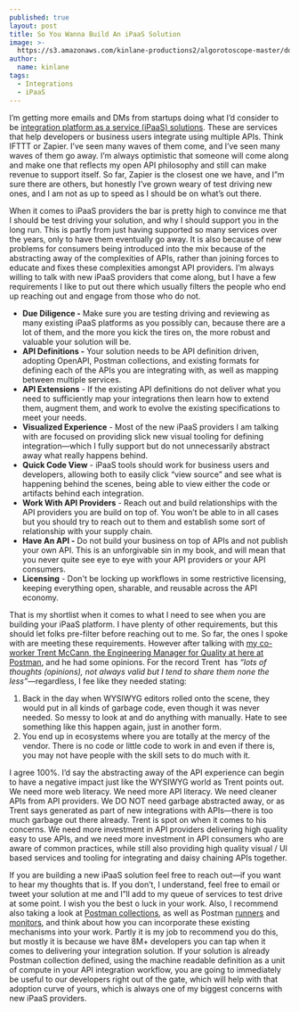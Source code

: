 ```yaml
---
published: true
layout: post
title: So You Wanna Build An iPaaS Solution
image: >-
  https://s3.amazonaws.com/kinlane-productions2/algorotoscope-master/docks-docks-copper-circuit.jpg
author:
  name: kinlane
tags:
  - Integrations
  - iPaaS
---
```

I’m getting more emails and DMs from startups doing what I’d consider to be [integration platform as a service (iPaaS) solutions](http://ipaas.apievangelist.com/). These are services that help developers or business users integrate using multiple APIs. Think IFTTT or Zapier. I’ve seen many waves of them come, and I’ve seen many waves of them go away. I’m always optimistic that someone will come along and make one that reflects my open API philosophy and still can make revenue to support itself. So far, Zapier is the closest one we have, and I”m sure there are others, but honestly I’ve grown weary of test driving new ones, and I am not as up to speed as I should be on what’s out there. 

When it comes to iPaaS providers the bar is pretty high to convince me that I should be test driving your solution, and why I should support you in the long run. This is partly from just having supported so many services over the years, only to have them eventually go away. It is also because of new problems for consumers being introduced into the mix because of the abstracting away of the complexities of APIs, rather than joining forces to educate and fixes these complexities amongst API providers. I’m always willing to talk with new iPaaS providers that come along, but I have a few requirements I like to put out there which usually filters the people who end up reaching out and engage from those who do not.

*   **Due Diligence -** Make sure you are testing driving and reviewing as many existing iPaaS platforms as you possibly can, because there are a lot of them, and the more you kick the tires on, the more robust and valuable your solution will be.
*   **API Definitions -** Your solution needs to be API definition driven, adopting OpenAPI, Postman collections, and existing formats for defining each of the APIs you are integrating with, as well as mapping between multiple services.
*   **API Extensions** \- If the existing API definitions do not deliver what you need to sufficiently map your integrations then learn how to extend them, augment them, and work to evolve the existing specifications to meet your needs.
*   **Visualized Experience** - Most of the new iPaaS providers I am talking with are focused on providing slick new visual tooling for defining integration—which I fully support but do not unnecessarily abstract away what really happens behind.
*   **Quick Code View** \- iPaaS tools should work for business users and developers, allowing both to easily click “view source” and see what is happening behind the scenes, being able to view either the code or artifacts behind each integration.
*   **Work With API Providers** \- Reach out and build relationships with the API providers you are build on top of. You won’t be able to in all cases but you should try to reach out to them and establish some sort of relationship with your supply chain.
*   **Have An API -** Do not build your business on top of APIs and not publish your own API. This is an unforgivable sin in my book, and will mean that you never quite see eye to eye with your API providers or your API consumers.
*   **Licensing** - Don't be locking up workflows in some restrictive licensing, keeping everything open, sharable, and reusable across the API economy.

That is my shortlist when it comes to what I need to see when you are building your iPaaS platform. I have plenty of other requirements, but this should let folks pre-filter before reaching out to me. So far, the ones I spoke with are meeting these requirements. However after talking with [my co-worker Trent McCann, the Engineering Manager for Quality at here at Postman](https://www.linkedin.com/in/trentmccann/?originalSubdomain=ca), and he had some opinions. For the record Trent  has _“lots of thoughts (opinions), not always valid but I tend to share them none the less”_—regardless, I fee like they needed stating:

1.  Back in the day when WYSIWYG editors rolled onto the scene, they would put in all kinds of garbage code, even though it was never needed. So messy to look at and do anything with manually. Hate to see something like this happen again, just in another form.
2.  You end up in ecosystems where you are totally at the mercy of the vendor. There is no code or little code to work in and even if there is, you may not have people with the skill sets to do much with it.

I agree 100%. I’d say the abstracting away of the API experience can begin to have a negative impact just like the WYSIWYG world as Trent points out. We need more web literacy. We need more API literacy. We need cleaner APIs from API providers. We DO NOT need garbage abstracted away, or as Trent says generated as part of new integrations with APIs—there is too much garbage out there already. Trent is spot on when it comes to his concerns. We need more investment in API providers delivering high quality easy to use APIs, and we need more investment in API consumers who are aware of common practices, while still also providing high quality visual / UI based services and tooling for integrating and daisy chaining APIs together.

If you are building a new iPaaS solution feel free to reach out—if you want to hear my thoughts that is. If you don’t, I understand, feel free to email or tweet your solution at me and I”ll add to my queue of services to test drive at some point. I wish you the best o luck in your work. Also, I recommend also taking a look at [Postman collections](https://www.postman.com/collection), as well as Postman [runners](https://learning.postman.com/docs/postman/collection-runs/starting-a-collection-run/) and [monitors](https://learning.postman.com/docs/postman/monitors/intro-monitors/), and think about how you can incorporate these existing mechanisms into your work. Partly it is my job to recommend you do this, but mostly it is because we have 8M+ developers you can tap when it comes to delivering your integration solution. If your solution is already Postman collection defined, using the machine readable definition as a unit of compute in your API integration workflow, you are going to immediately be useful to our developers right out of the gate, which will help with that adoption curve of yours, which is always one of my biggest concerns with new iPaaS providers.